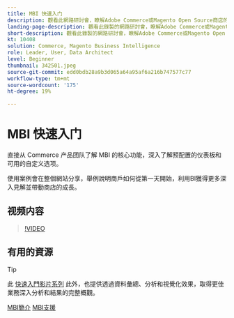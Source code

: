 ```yaml
---
title: MBI 快速入门
description: 觀看此網路研討會，瞭解Adobe Commerce或Magento Open Source商店的MBI核心功能。
landing-page-description: 觀看此錄製的網路研討會，瞭解Adobe Commerce或Magento Open Source商店的MBI核心功能。
short-description: 觀看此錄製的網路研討會，瞭解Adobe Commerce或Magento Open Source商店的MBI核心功能。
kt: 10408
solution: Commerce, Magento Business Intelligence
role: Leader, User, Data Architect
level: Beginner
thumbnail: 342501.jpeg
source-git-commit: edd0bdb28a9b3d065a64a95af6a216b747577c77
workflow-type: tm+mt
source-wordcount: '175'
ht-degree: 19%

---
```


# MBI 快速入门

直接从 Commerce 产品团队了解 MBI 的核心功能，深入了解预配置的仪表板和可用的自定义选项。

使用案例會在整個網站分享，舉例說明商戶如何從第一天開始，利用BI獲得更多深入見解並帶動商店的成長。

## 视频内容

>[!VIDEO](https://video.tv.adobe.com/v/342501?quality=12&learn=on)

## 有用的資源

>[!TIP]
>
>此 [快速入門影片系列](https://experienceleague.adobe.com/docs/commerce-learn/tutorials/mbi/introduction/1-overview.html) 此外，也提供透過資料彙總、分析和視覺化效果，取得更佳業務深入分析和結果的完整概觀。

[MBI簡介](https://experienceleague.adobe.com/docs/commerce-business-intelligence/mbi/getting-started.html)
[MBI支援](https://experienceleague.adobe.com/docs/commerce-knowledge-base/kb/troubleshooting/miscellaneous/mbi-service-policies.html)
